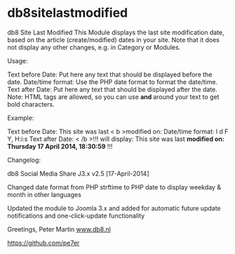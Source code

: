 db8sitelastmodified
===================

db8 Site Last Modified
This Module displays the last site modification date, based on the article (create/modified) dates in your site. Note that it does not display any other changes, e.g. in Category or Modules.

Usage:

Text before Date: Put here any text that should be displayed before the date.
Date/time format: Use the PHP date format to format the date/time.
Text after Date: Put here any text that should be displayed after the date.
Note: HTML tags are allowed, so you can use <b> and </b> around your text to get bold characters.

Example:

Text before Date: This site was last < b >modified on:
Date/time format: l d F Y, H:i:s
Text after Date: < /b >!!!
will display:
This site was last <b>modified on: Thursday 17 April 2014, 18:30:59</b> !!!


Changelog:

db8 Social Media Share J3.x v2.5 [17-April-2014]

Changed date format from PHP strftime to PHP date to display weekday & month in other languages

Updated the module to Joomla 3.x and added <updateserver> for automatic future update notifications and one-click-update functionality



Greetings, Peter Martin www.db8.nl

https://github.com/pe7er

